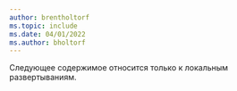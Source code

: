 ```yaml
---
author: brentholtorf
ms.topic: include
ms.date: 04/01/2022
ms.author: bholtorf
---
```

Следующее содержимое относится только к локальным развертываниям.